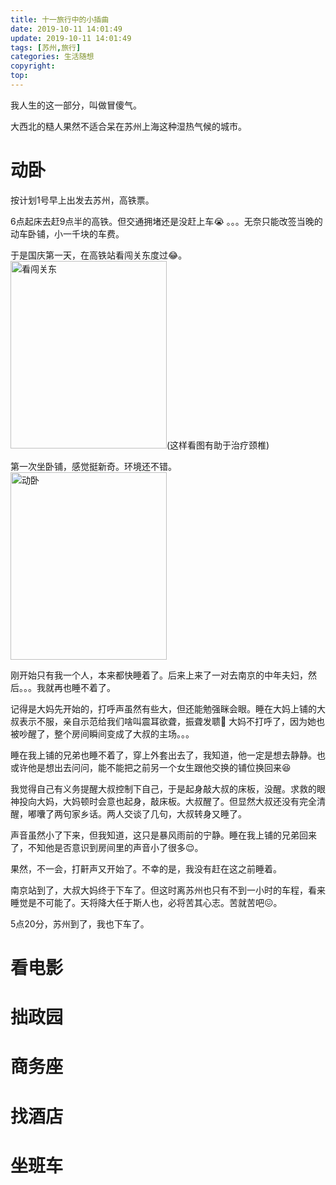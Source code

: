 ```yaml
---
title: 十一旅行中的小插曲
date: 2019-10-11 14:01:49
update: 2019-10-11 14:01:49
tags: [苏州,旅行]
categories: 生活随想
copyright:
top:
---
```


我人生的这一部分，叫做冒傻气。

<!-- more -->

大西北的糙人果然不适合呆在苏州上海这种湿热气候的城市。

# 动卧 #

按计划1号早上出发去苏州，高铁票。

6点起床去赶9点半的高铁。但交通拥堵还是没赶上车:sob: 。。。无奈只能改签当晚的动车卧铺，小一千块的车费。

于是国庆第一天，在高铁站看闯关东度过:joy:。
<img src="https://i.loli.net/2019/10/12/3saEzBhb7NOS1Xi.jpg" width = "250" height = "300" alt="看闯关东">(这样看图有助于治疗颈椎)

第一次坐卧铺，感觉挺新奇。环境还不错。
<img src="https://i.loli.net/2019/10/11/aZUYzu1rVdic5vG.jpg" width = "250" height = "300" alt="动卧">

刚开始只有我一个人，本来都快睡着了。后来上来了一对去南京的中年夫妇，然后。。。我就再也睡不着了。

记得是大妈先开始的，打呼声虽然有些大，但还能勉强眯会眼。睡在大妈上铺的大叔表示不服，亲自示范给我们啥叫震耳欲聋，振聋发聩:hear_no_evil: 大妈不打呼了，因为她也被吵醒了，整个房间瞬间变成了大叔的主场。。。

睡在我上铺的兄弟也睡不着了，穿上外套出去了，我知道，他一定是想去静静。也或许他是想出去问问，能不能把之前另一个女生跟他交换的铺位换回来:satisfied:

我觉得自己有义务提醒大叔控制下自己，于是起身敲大叔的床板，没醒。求救的眼神投向大妈，大妈顿时会意也起身，敲床板。大叔醒了。但显然大叔还没有完全清醒，嘟囔了两句家乡话。两人交谈了几句，大叔转身又睡了。

声音虽然小了下来，但我知道，这只是暴风雨前的宁静。睡在我上铺的兄弟回来了，不知他是否意识到房间里的声音小了很多:relieved:。

果然，不一会，打鼾声又开始了。不幸的是，我没有赶在这之前睡着。

南京站到了，大叔大妈终于下车了。但这时离苏州也只有不到一小时的车程，看来睡觉是不可能了。天将降大任于斯人也，必将苦其心志。苦就苦吧:confounded:。

5点20分，苏州到了，我也下车了。


# 看电影 #

# 拙政园 #

# 商务座 #

# 找酒店 #

# 坐班车 #